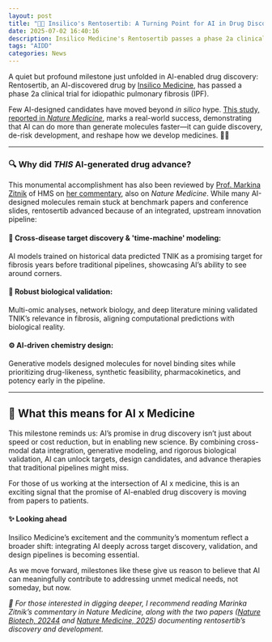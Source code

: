 ```yaml
---
layout: post
title: "💊🤖 Insilico's Rentosertib: A Turning Point for AI in Drug Discovery"
date: 2025-07-02 16:40:16
description: Insilico Medicine's Rentosertib passes a phase 2a clinical trial for idiopathic pulmonary fibrosis (IPF).
tags: "AIDD"
categories: News
---
```


A quiet but profound milestone just unfolded in AI-enabled drug discovery: Rentosertib, an AI-discovered drug by [Insilico Medicine](https://insilico.com/), has passed a phase 2a clinical trial for idiopathic pulmonary fibrosis (IPF).

Few AI-designed candidates have moved beyond *in silico* hype. [This study, reported in *Nature Medicine*](https://www.nature.com/articles/s41591-025-03743-2), marks a real-world success, demonstrating that AI can do more than generate molecules faster—it can guide discovery, de-risk development, and reshape how we develop medicines. 🧬💊

---
### 🔍 Why did *THIS* AI-generated drug advance?
This monumental accomplishment has also been reviewed by [Prof. Markina Zitnik](https://dbmi.hms.harvard.edu/people/marinka-zitnik) of HMS on [her commentary](https://www.nature.com/articles/s41591-025-03832-2), also on *Nature Medicine*.
While many AI-designed molecules remain stuck at benchmark papers and conference slides, rentosertib advanced because of an integrated, upstream innovation pipeline:

#### 🎯 Cross-disease target discovery & 'time-machine' modeling:
AI models trained on historical data predicted TNIK as a promising target for fibrosis years before traditional pipelines, showcasing AI’s ability to see around corners.

#### 🔬 Robust biological validation:
Multi-omic analyses, network biology, and deep literature mining validated TNIK’s relevance in fibrosis, aligning computational predictions with biological reality.

#### ⚙️ AI-driven chemistry design:
Generative models designed molecules for novel binding sites while prioritizing drug-likeness, synthetic feasibility, pharmacokinetics, and potency early in the pipeline.

---
## 🌱 What this means for AI x Medicine
This milestone reminds us: AI’s promise in drug discovery isn’t just about speed or cost reduction, but in enabling new science. By combining cross-modal data integration, generative modeling, and rigorous biological validation, AI can unlock targets, design candidates, and advance therapies that traditional pipelines might miss.

For those of us working at the intersection of AI x medicine, this is an exciting signal that the promise of AI-enabled drug discovery is moving from papers to patients.

#### ✨ Looking ahead
Insilico Medicine’s excitement and the community’s momentum reflect a broader shift: integrating AI deeply across target discovery, validation, and design pipelines is becoming essential.

As we move forward, milestones like these give us reason to believe that AI can meaningfully contribute to addressing unmet medical needs, not someday, but now.

*📌 For those interested in digging deeper, I recommend reading Marinka Zitnik’s commentary in Nature Medicine, along with the two papers ([Nature Biotech, 20244](https://www.nature.com/articles/s41587-024-02143-0) and [Nature Medicine, 2025](https://www.nature.com/articles/s41591-025-03743-2)) documenting rentosertib’s discovery and development.*

